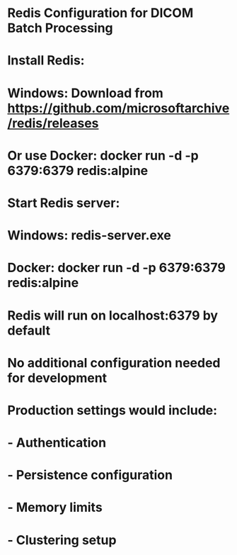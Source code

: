 # Redis Configuration for DICOM Batch Processing

# Install Redis:
# Windows: Download from https://github.com/microsoftarchive/redis/releases
# Or use Docker: docker run -d -p 6379:6379 redis:alpine

# Start Redis server:
# Windows: redis-server.exe
# Docker: docker run -d -p 6379:6379 redis:alpine

# Redis will run on localhost:6379 by default
# No additional configuration needed for development

# Production settings would include:
# - Authentication
# - Persistence configuration
# - Memory limits
# - Clustering setup
